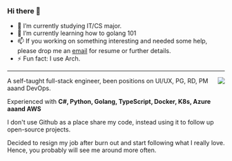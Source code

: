 ### Hi there 👋
- 🔭 I’m currently studying IT/CS major.
- 🌱 I’m currently learning how to golang 101
- 📫 If you working on something interesting and needed some help, please drop me an [email](mailto://p3nj.tutanota.io) for resume or further details.
- ⚡ Fun fact: I use Arch.
<hr>
<img align="right" src="https://github-readme-stats.vercel.app/api?username=p3nj&show_icons=true&theme=gruvbox" />
A self-taught full-stack engineer, been positions on UI/UX, PG, RD, PM aaand DevOps.

Experienced with **C#, Python, Golang, TypeScript, Docker, K8s, Azure aaand AWS**
  
I don't use Github as a place share my code, instead using it to follow up open-source projects.

Decided to resign my job after burn out and start following what I really love. Hence, you probably will see me around more often.



<!--
**limeless/limeless** is a ✨ _special_ ✨ repository because its `README.md` (this file) appears on your GitHub profile.

Here are some ideas to get you started:
- 🔭 I’m currently working on ...
- 🌱 I’m currently learning how to front-end
- 👯 I’m looking to collaborate on ...
- 🤔 I’m looking for help with ...
- 💬 Ask me about ...
- 📫 How to reach me: ...
- 😄 Pronouns: ...
- ⚡ Fun fact: ...

-->


